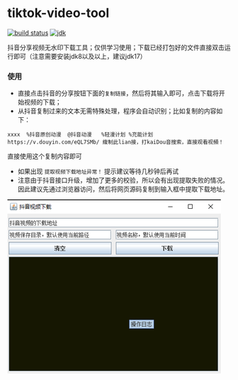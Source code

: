 # tiktok-video-tool

[![build status](https://img.shields.io/badge/build-main-green)]()
[![jdk](https://img.shields.io/badge/jdk-17-green)]()

抖音分享视频无水印下载工具；仅供学习使用；下载已经打包好的文件直接双击运行即可（注意需要安装jdk8以及以上，建议jdk17）

### 使用

* 直接点击抖音的分享按钮下面的`复制链接`，然后将其输入即可，点击下载将开始视频的下载；
* 从抖音复制过来的文本无需特殊处理，程序会自动识别；比如复制的内容如下：

```text
xxxx  %抖音原创动漫  @抖音动漫   %轻漫计划 %充能计划  https://v.douyin.com/eQL7SMb/ 緮制此lian接，打kaiDou音搜索，直接观看视頻！
```

直接使用这个复制内容即可

* 如果出现 `提取视频下载地址异常！` 提示建议等待几秒钟后再试
* 注意由于抖音接口升级，增加了更多的校验，所以会有出现提取失败的情况。 因此建议先通过浏览器访问，然后将网页源码复制到输入框中提取下载地址。

![](tiktok.png)

